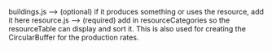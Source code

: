 buildings.js --> (optional) if it produces something or uses the resource, add it here
resource.js --> (required) add in resourceCategories so the resourceTable can display and sort it. This is also used for creating the CircularBuffer for the production rates.
